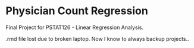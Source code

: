 # Physician Count Regression

Final Project for PSTAT126 - Linear Regression Analysis. 

.rmd file lost due to broken laptop. Now I know to always backup projects..

